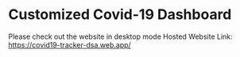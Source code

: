 # Customized Covid-19 Dashboard
Please check out the website in desktop mode
Hosted Website Link: https://covid19-tracker-dsa.web.app/
